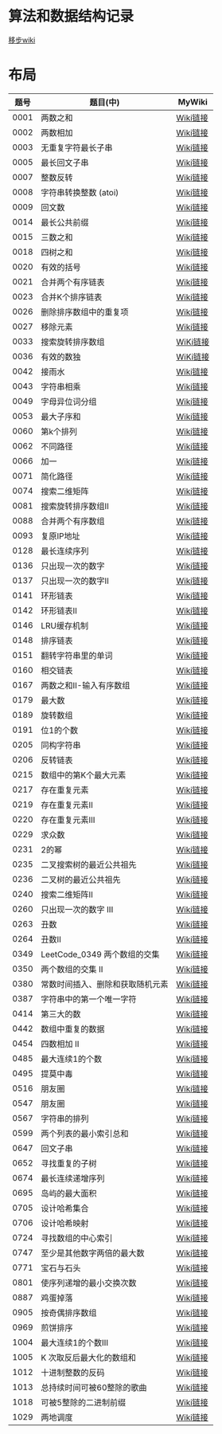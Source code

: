 # 算法和数据结构记录
[移步wiki](https://github.com/BiBoyang/Algorithm_Rex/wiki)



# 布局

| 题号 | 题目(中) | MyWiki |
| --- | --- | --- |
| 0001 | 两数之和 | [Wiki链接](https://github.com/BiBoyang/Algorithm_Rex/wiki/LeetCode_0001-%E4%B8%A4%E6%95%B0%E4%B9%8B%E5%92%8C)|
| 0002 | 两数相加 | [Wiki链接](https://github.com/BiBoyang/Algorithm_Rex/wiki/LeetCode_0002-%E4%B8%A4%E6%95%B0%E7%9B%B8%E5%8A%A0)|
| 0003 | 无重复字符最长子串 | [Wiki链接](https://github.com/BiBoyang/Algorithm_Rex/wiki/LeetCode_0003-%E6%97%A0%E9%87%8D%E5%A4%8D%E5%AD%97%E7%AC%A6%E6%9C%80%E9%95%BF%E5%AD%90%E4%B8%B2)|
| 0005 | 最长回文子串 | [Wiki链接](https://github.com/BiBoyang/Algorithm_Rex/wiki/LeetCode_0005-%E6%9C%80%E9%95%BF%E5%9B%9E%E6%96%87%E5%AD%90%E4%B8%B2)|
| 0007 | 整数反转 | [Wiki链接](https://github.com/BiBoyang/Algorithm_Rex/wiki/LeetCode_0007-%E6%95%B4%E6%95%B0%E5%8F%8D%E8%BD%AC)|
| 0008 | 字符串转换整数 (atoi) | [Wiki链接](https://github.com/BiBoyang/Algorithm_Rex/wiki/LeetCode_0008-%E5%AD%97%E7%AC%A6%E4%B8%B2%E8%BD%AC%E6%8D%A2%E6%95%B4%E6%95%B0-(atoi))|
| 0009 | 回文数 | [Wiki链接](https://github.com/BiBoyang/Algorithm_Rex/wiki/LeetCode_0009-%E5%9B%9E%E6%96%87%E6%95%B0)|
| 0014 | 最长公共前缀 | [Wiki链接](https://github.com/BiBoyang/Algorithm_Rex/wiki/LeetCode_0014-%E6%9C%80%E9%95%BF%E5%85%AC%E5%85%B1%E5%89%8D%E7%BC%80)|
|0015|三数之和|[Wiki链接](https://github.com/BiBoyang/Algorithm_Rex/wiki/LeetCode_0015-%E4%B8%89%E6%95%B0%E4%B9%8B%E5%92%8C)|
|0018|四树之和|[Wiki链接](https://github.com/BiBoyang/Algorithm_Rex/wiki/LeetCode_0018-%E5%9B%9B%E6%95%B0%E4%B9%8B%E5%92%8C)|
| 0020 | 有效的括号 |[Wiki链接](https://github.com/BiBoyang/Algorithm_Rex/wiki/LeetCode_0020-%E6%9C%89%E6%95%88%E7%9A%84%E6%8B%AC%E5%8F%B7)|
|0021|合并两个有序链表|[Wiki链接](https://github.com/BiBoyang/Algorithm_Rex/wiki/LeetCode_0021-%E5%90%88%E5%B9%B6%E4%B8%A4%E4%B8%AA%E6%9C%89%E5%BA%8F%E9%93%BE%E8%A1%A8)|
|0023|合并K个排序链表|[Wiki链接](https://github.com/BiBoyang/Algorithm_Rex/wiki/LeetCode_0023-%E5%90%88%E5%B9%B6K%E4%B8%AA%E6%8E%92%E5%BA%8F%E9%93%BE%E8%A1%A8)|
|0026|删除排序数组中的重复项|[Wiki链接](https://github.com/BiBoyang/Algorithm_Rex/wiki/LeetCode_0026-%E5%88%A0%E9%99%A4%E6%8E%92%E5%BA%8F%E6%95%B0%E7%BB%84%E4%B8%AD%E7%9A%84%E9%87%8D%E5%A4%8D%E9%A1%B9)|
|0027|移除元素|[Wiki链接](https://github.com/BiBoyang/Algorithm_Rex/wiki/LeetCode_0027-%E7%A7%BB%E9%99%A4%E5%85%83%E7%B4%A0)|
|0033|搜索旋转排序数组|[WiKi链接](https://github.com/BiBoyang/Algorithm_Rex/wiki/LeetCode_0033-%E6%90%9C%E7%B4%A2%E6%97%8B%E8%BD%AC%E6%8E%92%E5%BA%8F%E6%95%B0%E7%BB%84)|
|0036|有效的数独|[WiKi链接](https://github.com/BiBoyang/Algorithm_Rex/wiki/LeetCode_0036-%E6%9C%89%E6%95%88%E7%9A%84%E6%95%B0%E7%8B%AC)|
|0042|接雨水|[Wiki链接](https://github.com/BiBoyang/Algorithm_Rex/wiki/LeetCode_0042-%E6%8E%A5%E9%9B%A8%E6%B0%B4)|
|0043|字符串相乘|[Wiki链接](https://github.com/BiBoyang/Algorithm_Rex/wiki/LeetCode_0043-%E5%AD%97%E7%AC%A6%E4%B8%B2%E7%9B%B8%E4%B9%98)|
|0049| 字母异位词分组 |[Wiki链接](https://github.com/BiBoyang/Algorithm_Rex/wiki/LeetCode_0049-%E5%AD%97%E6%AF%8D%E5%BC%82%E4%BD%8D%E8%AF%8D%E5%88%86%E7%BB%84)|
|0053|最大子序和|[Wiki链接](https://github.com/BiBoyang/Algorithm_Rex/wiki/LeetCode_0053-%E6%9C%80%E5%A4%A7%E5%AD%90%E5%BA%8F%E5%92%8C)|
|0060|第k个排列|[Wiki链接](https://github.com/BiBoyang/Algorithm_Rex/wiki/LeetCode_0060-%E7%AC%ACk%E4%B8%AA%E6%8E%92%E5%88%97)|
|0062|不同路径|[Wiki链接](https://github.com/BiBoyang/Algorithm_Rex/wiki/LeetCode_0062-%E4%B8%8D%E5%90%8C%E8%B7%AF%E5%BE%84)|
| 0066 | 加一 | [Wiki链接](https://github.com/BiBoyang/Algorithm_Rex/wiki/LeetCode_0066-%E5%8A%A0%E4%B8%80)|
| 0071 | 简化路径 | [Wiki链接](https://github.com/BiBoyang/Algorithm_Rex/wiki/LeetCode_0071-%E7%AE%80%E5%8C%96%E8%B7%AF%E5%BE%84)|
| 0074 | 搜索二维矩阵 | [Wiki链接](https://github.com/BiBoyang/Algorithm_Rex/wiki/LeetCode_0074-%E6%90%9C%E7%B4%A2%E4%BA%8C%E4%BD%8D%E7%9F%A9%E9%98%B5)|
|0081|搜索旋转排序数组II|[Wiki链接](https://github.com/BiBoyang/Algorithm_Rex/wiki/LeetCode_0081-%E6%90%9C%E7%B4%A2%E6%97%8B%E8%BD%AC%E6%8E%92%E5%BA%8F%E6%95%B0%E7%BB%84II)|
| 0088 | 合并两个有序数组 | [Wiki链接](https://github.com/BiBoyang/Algorithm_Rex/wiki/LeetCode_0088-%E5%90%88%E5%B9%B6%E4%B8%A4%E4%B8%AA%E6%9C%89%E5%BA%8F%E6%95%B0%E7%BB%84)|
| 0093 | 复原IP地址 | [Wiki链接](https://github.com/BiBoyang/Algorithm_Rex/wiki/LeetCode_0093-%E5%A4%8D%E5%8E%9FIP%E5%9C%B0%E5%9D%80)|
| 0128 | 最长连续序列 | [Wiki链接](https://github.com/BiBoyang/Algorithm_Rex/wiki/LeetCode_0128-%E6%9C%80%E9%95%BF%E8%BF%9E%E7%BB%AD%E5%BA%8F%E5%88%97)|
| 0136| 只出现一次的数字|[Wiki链接](https://github.com/BiBoyang/Algorithm_Rex/wiki/LeetCode_0136-%E5%8F%AA%E5%87%BA%E7%8E%B0%E4%B8%80%E6%AC%A1%E7%9A%84%E6%95%B0%E5%AD%97)|
| 0137| 只出现一次的数字II|[Wiki链接](https://github.com/BiBoyang/Algorithm_Rex/wiki/LeetCode_0137-%E5%8F%AA%E5%87%BA%E7%8E%B0%E4%B8%80%E6%AC%A1%E7%9A%84%E6%95%B0%E5%AD%97-II)|
| 0141| 环形链表|[Wiki链接](https://github.com/BiBoyang/Algorithm_Rex/wiki/LeetCode_0141-%E7%8E%AF%E5%BD%A2%E9%93%BE%E8%A1%A8)|
| 0142 | 环形链表II|[Wiki链接](https://github.com/BiBoyang/Algorithm_Rex/wiki/LeetCode_0142-%E7%8E%AF%E5%BD%A2%E9%93%BE%E8%A1%A8II)|
| 0146 | LRU缓存机制 |[Wiki链接](https://github.com/BiBoyang/Algorithm_Rex/wiki/LeetCode_0146-LRU%E7%BC%93%E5%AD%98%E6%9C%BA%E5%88%B6)|
| 0148 | 排序链表 |[Wiki链接](https://github.com/BiBoyang/Algorithm_Rex/wiki/LeetCode_0148-%E6%8E%92%E5%BA%8F%E9%93%BE%E8%A1%A8)|
| 0151| 翻转字符串里的单词|[Wiki链接](https://github.com/BiBoyang/Algorithm_Rex/wiki/LeetCode_0151-%E7%BF%BB%E8%BD%AC%E5%AD%97%E7%AC%A6%E4%B8%B2%E9%87%8C%E7%9A%84%E5%8D%95%E8%AF%8D)|
| 0160 | 相交链表 |[Wiki链接](https://github.com/BiBoyang/Algorithm_Rex/wiki/LeetCode_0160-%E7%9B%B8%E4%BA%A4%E9%93%BE%E8%A1%A8)|
| 0167| 两数之和II-输入有序数组|[Wiki链接](https://github.com/BiBoyang/Algorithm_Rex/wiki/LeetCode_0167-%E4%B8%A4%E6%95%B0%E4%B9%8B%E5%92%8CII-%E8%BE%93%E5%85%A5%E6%9C%89%E5%BA%8F%E6%95%B0%E7%BB%84)|
| 0179| 最大数|[Wiki链接](https://github.com/BiBoyang/Algorithm_Rex/wiki/LeetCode_0179-%E6%9C%80%E5%A4%A7%E6%95%B0)|
| 0189| 旋转数组 |[Wiki链接](https://github.com/BiBoyang/Algorithm_Rex/wiki/LeetCode_0189-%E6%97%8B%E8%BD%AC%E6%95%B0%E7%BB%84)|
| 0191| 位1的个数|[Wiki链接](https://github.com/BiBoyang/Algorithm_Rex/wiki/LeetCode_0191-%E4%BD%8D1%E7%9A%84%E4%B8%AA%E6%95%B0)|
| 0205| 同构字符串 |[Wiki链接](https://github.com/BiBoyang/Algorithm_Rex/wiki/LeetCode_0205-%E5%90%8C%E6%9E%84%E5%AD%97%E7%AC%A6%E4%B8%B2)|
| 0206|  反转链表|[Wiki链接](https://github.com/BiBoyang/Algorithm_Rex/wiki/LeetCode_0206-%E5%8F%8D%E8%BD%AC%E9%93%BE%E8%A1%A8)|
| 0215| 数组中的第K个最大元素|[Wiki链接](https://github.com/BiBoyang/Algorithm_Rex/wiki/LeetCode_0215--%E6%95%B0%E7%BB%84%E4%B8%AD%E7%9A%84%E7%AC%ACK%E4%B8%AA%E6%9C%80%E5%A4%A7%E5%85%83%E7%B4%A0)|
| 0217 | 存在重复元素 |[Wiki链接](https://github.com/BiBoyang/Algorithm_Rex/wiki/LeetCode_0217-%E5%AD%98%E5%9C%A8%E9%87%8D%E5%A4%8D%E5%85%83%E7%B4%A0)|
| 0219 | 存在重复元素II |[Wiki链接](https://github.com/BiBoyang/Algorithm_Rex/wiki/LeetCode_0219-%E5%AD%98%E5%9C%A8%E9%87%8D%E5%A4%8D%E5%85%83%E7%B4%A0II)|
| 0220 | 存在重复元素III |[Wiki链接](https://github.com/BiBoyang/Algorithm_Rex/wiki/LeetCode_0220-%E5%AD%98%E5%9C%A8%E9%87%8D%E5%A4%8D%E5%85%83%E7%B4%A0III)|
| 0229| 求众数|[Wiki链接](https://github.com/BiBoyang/Algorithm_Rex/wiki/LeetCode_0229-%E6%B1%82%E4%BC%97%E6%95%B0-II)|
| 0231| 2的幂|[Wiki链接](https://github.com/BiBoyang/Algorithm_Rex/wiki/LeetCode_0231-2%E7%9A%84%E5%B9%82)|
| 0235 | 二叉搜索树的最近公共祖先 |[Wiki链接](https://github.com/BiBoyang/Algorithm_Rex/wiki/LeetCode_0235-%E4%BA%8C%E5%8F%89%E6%90%9C%E7%B4%A2%E6%A0%91%E7%9A%84%E6%9C%80%E8%BF%91%E5%85%AC%E5%85%B1%E7%A5%96%E5%85%88)|
| 0236 | 二叉树的最近公共祖先 |[Wiki链接](https://github.com/BiBoyang/Algorithm_Rex/wiki/LeetCode_0236-%E4%BA%8C%E5%8F%89%E6%A0%91%E7%9A%84%E6%9C%80%E8%BF%91%E5%85%AC%E5%85%B1%E7%A5%96%E5%85%88)|
|0240|搜索二维矩阵II|[Wiki链接](https://github.com/BiBoyang/Algorithm_Rex/wiki/LeetCode_0240-%E6%90%9C%E7%B4%A2%E4%BA%8C%E7%BB%B4%E7%9F%A9%E9%98%B5-II)|
|0260|只出现一次的数字 III|[Wiki链接](https://github.com/BiBoyang/Algorithm_Rex/wiki/LeetCode_0260-%E5%8F%AA%E5%87%BA%E7%8E%B0%E4%B8%80%E6%AC%A1%E7%9A%84%E6%95%B0%E5%AD%97-III)|
| 0263| 丑数|[Wiki链接](https://github.com/BiBoyang/Algorithm_Rex/wiki/LeetCode_0263-%E4%B8%91%E6%95%B0%EF%BC%88ugly-number%EF%BC%89)|
| 0264| 丑数II|[Wiki链接](https://github.com/BiBoyang/Algorithm_Rex/wiki/LeetCode_0264-%E4%B8%91%E6%95%B0II)|
| 0349| LeetCode_0349 两个数组的交集|[Wiki链接](https://github.com/BiBoyang/Algorithm_Rex/wiki/LeetCode_0349-%E4%B8%A4%E4%B8%AA%E6%95%B0%E7%BB%84%E7%9A%84%E4%BA%A4%E9%9B%86)|
| 0350| 两个数组的交集 II|[Wiki链接](https://github.com/BiBoyang/Algorithm_Rex/wiki/LeetCode_0350-%E4%B8%A4%E4%B8%AA%E6%95%B0%E7%BB%84%E7%9A%84%E4%BA%A4%E9%9B%86-II)|
| 0380| 常数时间插入、删除和获取随机元素 |[Wiki链接](https://github.com/BiBoyang/Algorithm_Rex/wiki/LeetCode_0380-%E5%B8%B8%E6%95%B0%E6%97%B6%E9%97%B4%E6%8F%92%E5%85%A5%E3%80%81%E5%88%A0%E9%99%A4%E5%92%8C%E8%8E%B7%E5%8F%96%E9%9A%8F%E6%9C%BA%E5%85%83%E7%B4%A0)|
| 0387| 字符串中的第一个唯一字符|[Wiki链接](https://github.com/BiBoyang/Algorithm_Rex/wiki/LeetCode_0387-%E5%AD%97%E7%AC%A6%E4%B8%B2%E4%B8%AD%E7%9A%84%E7%AC%AC%E4%B8%80%E4%B8%AA%E5%94%AF%E4%B8%80%E5%AD%97%E7%AC%A6)|
| 0414| 第三大的数|[Wiki链接](https://github.com/BiBoyang/Algorithm_Rex/wiki/LeetCode_0414-%E7%AC%AC%E4%B8%89%E5%A4%A7%E7%9A%84%E6%95%B0)|
| 0442| 数组中重复的数据|[Wiki链接](https://github.com/BiBoyang/Algorithm_Rex/wiki/LeetCode_0442-%E6%95%B0%E7%BB%84%E4%B8%AD%E9%87%8D%E5%A4%8D%E7%9A%84%E6%95%B0%E6%8D%AE)|
| 0454| 四数相加 II |[Wiki链接](https://github.com/BiBoyang/Algorithm_Rex/wiki/LeetCode_0454-%E5%9B%9B%E6%95%B0%E7%9B%B8%E5%8A%A0-II)|
|0485|最大连续1的个数|[Wiki链接](https://github.com/BiBoyang/Algorithm_Rex/wiki/LeetCode_0485-%E6%9C%80%E5%A4%A7%E8%BF%9E%E7%BB%AD1%E7%9A%84%E4%B8%AA%E6%95%B0)|
|0495|提莫中毒|[Wiki链接](https://github.com/BiBoyang/Algorithm_Rex/wiki/LeetCode_0495-%E6%8F%90%E8%8E%AB%E4%B8%AD%E6%AF%92)|
|0516|朋友圈|[Wiki链接](https://github.com/BiBoyang/Algorithm_Rex/wiki/LeetCode_0516-%E6%9C%80%E9%95%BF%E5%9B%9E%E6%96%87%E5%AD%90%E5%BA%8F%E5%88%97)|
|0547|朋友圈|[Wiki链接](https://github.com/BiBoyang/Algorithm_Rex/wiki/LeetCode_0547-%E6%9C%8B%E5%8F%8B%E5%9C%88)|
|0567|字符串的排列|[Wiki链接](https://github.com/BiBoyang/Algorithm_Rex/wiki/LeetCode_0567-%E5%AD%97%E7%AC%A6%E4%B8%B2%E7%9A%84%E6%8E%92%E5%88%97)|
|0599|两个列表的最小索引总和 |[Wiki链接](https://github.com/BiBoyang/Algorithm_Rex/wiki/LeetCode_0599-%E4%B8%A4%E4%B8%AA%E5%88%97%E8%A1%A8%E7%9A%84%E6%9C%80%E5%B0%8F%E7%B4%A2%E5%BC%95%E6%80%BB%E5%92%8C)|
|0647| 回文子串 |[Wiki链接](https://github.com/BiBoyang/Algorithm_Rex/wiki/LeetCode_0647-%E5%9B%9E%E6%96%87%E5%AD%90%E4%B8%B2)|
|0652| 寻找重复的子树 |[Wiki链接](https://github.com/BiBoyang/Algorithm_Rex/wiki/LeetCode_0652-%E5%AF%BB%E6%89%BE%E9%87%8D%E5%A4%8D%E7%9A%84%E5%AD%90%E6%A0%91)|
|0674|最长连续递增序列 |[Wiki链接](https://github.com/BiBoyang/Algorithm_Rex/wiki/LeetCode_0674-%E6%9C%80%E9%95%BF%E8%BF%9E%E7%BB%AD%E9%80%92%E5%A2%9E%E5%BA%8F%E5%88%97)|
|0695 |岛屿的最大面积 |[Wiki链接](https://github.com/BiBoyang/Algorithm_Rex/wiki/LeetCode_0695-%E5%B2%9B%E5%B1%BF%E7%9A%84%E6%9C%80%E5%A4%A7%E9%9D%A2%E7%A7%AF)|
|0705 | 设计哈希集合 |[Wiki链接](https://github.com/BiBoyang/Algorithm_Rex/wiki/LeetCode_0705-%E8%AE%BE%E8%AE%A1%E5%93%88%E5%B8%8C%E9%9B%86%E5%90%88)|
|0706 | 设计哈希映射 |[Wiki链接](https://github.com/BiBoyang/Algorithm_Rex/wiki/LeetCode_0706-%E8%AE%BE%E8%AE%A1%E5%93%88%E5%B8%8C%E6%98%A0%E5%B0%84)|
| 0724| 寻找数组的中心索引|[Wiki链接](https://github.com/BiBoyang/Algorithm_Rex/wiki/LeetCode_0724-%E5%AF%BB%E6%89%BE%E6%95%B0%E7%BB%84%E7%9A%84%E4%B8%AD%E5%BF%83%E7%B4%A2%E5%BC%95)|
| 0747| 至少是其他数字两倍的最大数|[Wiki链接](https://github.com/BiBoyang/Algorithm_Rex/wiki/LeetCode_0747-%E8%87%B3%E5%B0%91%E6%98%AF%E5%85%B6%E4%BB%96%E6%95%B0%E5%AD%97%E4%B8%A4%E5%80%8D%E7%9A%84%E6%9C%80%E5%A4%A7%E6%95%B0)|
| 0771| 宝石与石头 |[Wiki链接](https://github.com/BiBoyang/Algorithm_Rex/wiki/LeetCode_0771-%E5%AE%9D%E7%9F%B3%E4%B8%8E%E7%9F%B3%E5%A4%B4)|
| 0801| 使序列递增的最小交换次数|[Wiki链接](https://github.com/BiBoyang/Algorithm_Rex/wiki/LeetCode_0801-%E4%BD%BF%E5%BA%8F%E5%88%97%E9%80%92%E5%A2%9E%E7%9A%84%E6%9C%80%E5%B0%8F%E4%BA%A4%E6%8D%A2%E6%AC%A1%E6%95%B0)|
| 0887|鸡蛋掉落|[Wiki链接](https://github.com/BiBoyang/Algorithm_Rex/wiki/LeetCode_0887-%E9%B8%A1%E8%9B%8B%E6%8E%89%E8%90%BD)|
| 0905| 按奇偶排序数组|[Wiki链接](https://github.com/BiBoyang/Algorithm_Rex/wiki/LeetCode_0905-%E6%8C%89%E5%A5%87%E5%81%B6%E6%8E%92%E5%BA%8F%E6%95%B0%E7%BB%84)|
| 0969| 煎饼排序 |[Wiki链接](https://github.com/BiBoyang/Algorithm_Rex/wiki/LeetCode_0969-%E7%85%8E%E9%A5%BC%E6%8E%92%E5%BA%8F)|
|1004|最大连续1的个数III|[Wiki链接](https://github.com/BiBoyang/Algorithm_Rex/wiki/LeetCode_1004-%E6%9C%80%E5%A4%A7%E8%BF%9E%E7%BB%AD1%E7%9A%84%E4%B8%AA%E6%95%B0-III)|
|1005| K 次取反后最大化的数组和|[Wiki链接](https://github.com/BiBoyang/Algorithm_Rex/wiki/LeetCode_1005-K-%E6%AC%A1%E5%8F%96%E5%8F%8D%E5%90%8E%E6%9C%80%E5%A4%A7%E5%8C%96%E7%9A%84%E6%95%B0%E7%BB%84%E5%92%8C)|
|1012|十进制整数的反码|[Wiki链接](https://github.com/BiBoyang/Algorithm_Rex/wiki/LeetCode_1012-%E5%8D%81%E8%BF%9B%E5%88%B6%E6%95%B4%E6%95%B0%E7%9A%84%E5%8F%8D%E7%A0%81)|
|1013|总持续时间可被60整除的歌曲|[Wiki链接](https://github.com/BiBoyang/Algorithm_Rex/wiki/LeetCode_1013-%E6%80%BB%E6%8C%81%E7%BB%AD%E6%97%B6%E9%97%B4%E5%8F%AF%E8%A2%AB-60-%E6%95%B4%E9%99%A4%E7%9A%84%E6%AD%8C%E6%9B%B2)|
|1018|可被5整除的二进制前缀|[Wiki链接](https://github.com/BiBoyang/Algorithm_Rex/wiki/LeetCode_1018-%E5%8F%AF%E8%A2%AB5%E6%95%B4%E9%99%A4%E7%9A%84%E4%BA%8C%E8%BF%9B%E5%88%B6%E5%89%8D%E7%BC%80)|
| 1029 |两地调度|[Wiki链接](https://github.com/BiBoyang/Algorithm_Rex/wiki/LeetCode_1029-%E4%B8%A4%E5%9C%B0%E8%B0%83%E5%BA%A6)|



